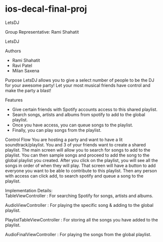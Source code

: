 # ios-decal-final-proj
LetsDJ

Group Representative: Rami Shahatit 

LetsDJ

Authors
- Rami Shahatit
- Ravi Patel
- Milan Saxena

Purpose
LetsDJ allows you to give a select number of people to be the DJ for your awesome party! Let your most musical friends have control and make the party a blast!

Features
- Give certain friends with Spotify accounts access to this shared playlist.
- Search songs, artists and albums from spotify to add to the global playlist.
- Once you have access, you can queue songs to the playlist.
- Finally, you can play songs from the playlist.

Control Flow
You are hosting a party and want to have a lit soundtrack/playlist. You and 3 of your friends want to create a shared playlist. The main screen will allow you to search for songs to add to the playlist. You can then sample songs and proceed to add the song to the global playlist you created. After you click on the playlist, you will see all the songs in order of when they will play. That screen will have a button to add everyone you want to be able to contribute to this playlist. Then any person with access can click add, to search spotify and queue a song to the playlist.

Implementation Details:  
  TableViewController : For searching Spotify for songs, artists and albums.
  
  AudioViewController : For playing the specific song & adding to the global playlist.
  
  PlaylistTableViewController : For storing all the songs you have added to the playlist.
  
  AudioFinalViewController : For playing the songs from the global playlist.


